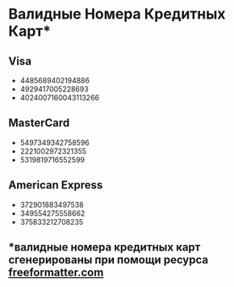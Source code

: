 # **Валидные Номера Кредитных Карт***

## **Visa**

* 4485689402194886
* 4929417005228693
* 4024007160043113266  

## **MasterCard**

* 5497349342758596
* 2221002972321355
* 5319819716552599 

## **American Express**

* 372901883497538
* 349554275558662
* 375833212708235 

## *валидные номера кредитных карт сгенeрированы при помощи ресурса [freeformatter.com](https://www.freeformatter.com/credit-card-number-generator-validator.html)